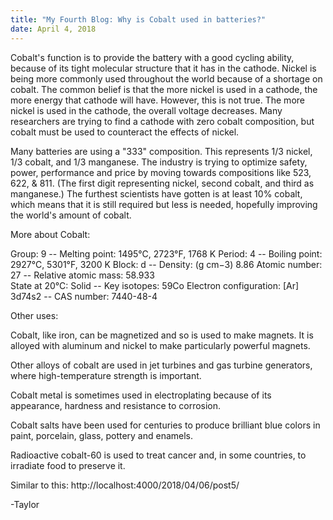 ```yaml
---
title: "My Fourth Blog: Why is Cobalt used in batteries?"
date: April 4, 2018
---
```

Cobalt's function is to provide the battery with a good cycling ability,
because of its tight molecular structure that it has in the cathode.
Nickel is being more commonly used throughout the world because of a shortage
on cobalt. The common belief is that the more nickel is used in a cathode,
the more energy that cathode will have. However, this is not true. The more
nickel is used in the cathode, the overall voltage decreases. Many researchers
are trying to find a cathode with zero cobalt composition, but cobalt must
be used to counteract the effects of nickel.

Many batteries are using a "333" composition. This represents 1/3 nickel, 1/3
cobalt, and 1/3 manganese. The industry is trying to optimize safety, power,
performance and price by moving towards compositions like 523, 622, & 811.
(The first digit representing nickel, second cobalt, and third as
manganese.) The furthest scientists have gotten is at least 10% cobalt, which
means that it is still required but less is needed, hopefully improving the
world's amount of cobalt.



More about Cobalt:

Group:	9 --	Melting point:	1495°C, 2723°F, 1768 K
Period:	4 --	Boiling point:	2927°C, 5301°F, 3200 K
Block: 	d --	Density: (g cm−3)	8.86
Atomic number:	27 --	Relative atomic mass:	58.933  
State at 20°C:	Solid --	Key isotopes:	59Co
Electron configuration:	[Ar] 3d74s2 -- CAS number:	7440-48-4

Other uses:

Cobalt, like iron, can be magnetized and so is used to make magnets.
It is alloyed with aluminum and nickel to make particularly powerful magnets.

Other alloys of cobalt are used in jet turbines and gas turbine generators,
 where high-temperature strength is important.

Cobalt metal is sometimes used in electroplating because of its
 appearance, hardness and resistance to corrosion.

Cobalt salts have been used for centuries to produce brilliant blue colors
in paint, porcelain, glass, pottery and enamels.

Radioactive cobalt-60 is used to treat cancer and, in some countries,
 to irradiate food to preserve it.

Similar to this:
http://localhost:4000/2018/04/06/post5/


-Taylor
